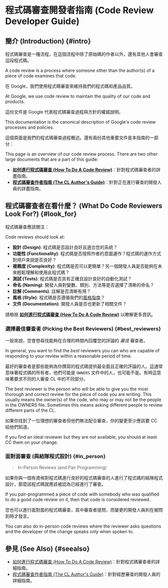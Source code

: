# 程式碼審查開發者指南 (Code Review Developer Guide)

## 簡介 (Introduction) {#intro}

程式碼審查是一種流程，在這個流程中除了原始碼的作者以外，還有其他人會審查這段程式碼。

A code review is a process where someone other than the author(s) of a piece of code examines that code.

在 Google，我們使用程式碼審查來維持我們的程式碼和產品品質。

At Google, we use code review to maintain the quality of our code and products.

這份文件是 Google 代表程式碼審查過程與方針的權威說明。

This documentation is the canonical description of Google's code review processes and policies.

這個頁面是我們的程式碼審查過程概述。還有兩份其他重要文件是本指南的一部分：

This page is an overview of our code review process. There are two other large documents that are a part of this guide:

-   **[如何進行程式碼審查 (How To Do A Code Review)](./reviewer/index.md)**：針對程式碼審查者的詳盡指南。
-   **[程式碼審查作者指南 (The CL Author's Guide)](./developer/index.md)**：針對正在進行審查的開發人員的詳盡指南。

## 程式碼審查者在看什麼？ (What Do Code Reviewers Look For?) {#look_for}

程式碼審查應該關注：

Code reviews should look at:

- **設計 (Design)**: 程式碼是否設計良好且適合您的系統？
- **功能性 (Functionality)**: 程式碼是否按照作者的意圖運作？程式碼的運作方式對用戶來說是否良好？
- **複雜度 (Complexity)**: 程式碼是否可以更簡單？另一個開發人員是否能夠在未來輕鬆理解和使用此程式碼？
- **測試 (Tests)**: 程式碼是否具有正確且設計良好的自動化測試？
- **命名 (Naming)**: 開發人員對變數、類別、方法等是否選擇了清晰的命名？
- **註解 (Comments)**: 註解是否清晰有用？
- **風格 (Style)**: 程式碼是否遵循我們的[風格指南](http://google.github.io/styleguide/)？
- **文件 (Documentation)**: 開發人員是否也更新了相關文件？

請檢視 **[如何進行程式碼審查 (How To Do A Code Review)](./reviewer/index.md)** 以瞭解更多資訊。

### 選擇最佳審查者 (Picking the Best Reviewers) {#best_reviewers}

一般來說，您會想尋找能夠在合理的時間內回覆您的評論的 *最佳* 審查者。

In general, you want to find the *best* reviewers you can who are capable of responding to your review within a reasonable period of time.

最好的審查者是那些能夠為你撰寫的程式碼提供最全面且正確的評論的人。這通常意味著程式碼的所有者，他們可能是 `OWNERS` 文件中的人，也可能不是。有時這意味著要求不同的人審查 CL 中的不同部分。

The best reviewer is the person who will be able to give you the most thorough and correct review for the piece of code you are writing. This usually means the owner(s) of the code, who may or may not be the people in the OWNERS file. Sometimes this means asking different people to review different parts of the CL.

如果你找到了一位理想的審查者但他們無法配合審查，你的變更至少應該要 CC 給他們知道。

If you find an ideal reviewer but they are not available, you should at least CC them on your change.

### 面對面審查 (與結隊程式設計) {#in_person}
> In-Person Reviews (and Pair Programming)

如果你與一個有資格對程式碼進行良好的程式碼審查的人進行了程式碼的結隊程式設計，那麼該程式碼就應該被認為已經進行了審查。

If you pair-programmed a piece of code with somebody who was qualified to do a good code review on it, then that code is considered reviewed.

您也可以進行面對面的程式碼審查，其中審查者提問，而變更的開發人員則在被問到時才發言。

You can also do in-person code reviews where the reviewer asks questions and the developer of the change speaks only when spoken to.

## 參見 (See Also) {#seealso}

- [如何進行程式碼審查 (How To Do A Code Review)](./reviewer/index.md)：針對程式碼審查者的詳細指南。
- [程式碼審查作者指南 (The CL Author's Guide)](./developer/index.md)：針對經歷審查的開發人員的詳細指南。
